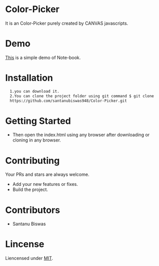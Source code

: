 # Color-Picker
It is an Color-Picker purely created by CANVAS javascripts.
# Demo
[This]( https://santanubiswas948.github.io/Color-Picker/) is a simple demo of Note-book.
# Installation
```sh
  1.you can download it.
  2.You can clone the project folder using git command $ git clone
  https://github.com/santanubiswas948/Color-Picker.git
```
# Getting Started
- Then open the index.html using any browser after downloading or cloning in any browser.
# Contributing
Your PRs and stars are always welcome.
- Add your new features or fixes.
- Build the project.
# Contributors
- Santanu Biswas
# Lincense
Liencensed under [MIT](LICENSE).
